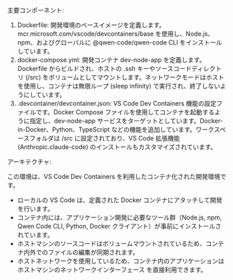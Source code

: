 主要コンポーネント:

   1. Dockerfile: 開発環境のベースイメージを定義します。mcr.microsoft.com/vscode/devcontainers/base
      を使用し、Node.js、npm、およびグローバルに @qwen-code/qwen-code CLI をインストールしています。
   2. docker-compose.yml: 開発コンテナ dev-node-app を定義します。Dockerfile からビルドされ、ホストの .ssh
      キーやソースコードディレクトリ (/src)
      をボリュームとしてマウントします。ネットワークモードはホストを使用し、コンテナは無限ループ (sleep infinity)
      で実行され、終了しないようにしています。
   3. .devcontainer/devcontainer.json: VS Code Dev Containers 機能の設定ファイルです。Docker Compose
      ファイルを使用してコンテナを起動するように指定し、dev-node-app
      サービスをターゲットとしています。Docker-in-Docker、Python、TypeScript
      などの機能を追加しています。ワークスペースフォルダは /src に設定されており、VS Code 拡張機能
      (Anthropic.claude-code) のインストールもカスタマイズされています。

  アーキテクチャ:

  この環境は、VS Code Dev Containers を利用したコンテナ化された開発環境です。

   * ローカルの VS Code は、定義された Docker コンテナにアタッチして開発を行います。
   * コンテナ内には、アプリケーション開発に必要なツール群（Node.js, npm, Qwen Code CLI, Python, Docker
     クライアント）が事前にインストールされています。
   * ホストマシンのソースコードはボリュームマウントされているため、コンテナ内外でのファイルの編集が同期されます。
   * ホストネットワークを使用しているため、コンテナ内のアプリケーションはホストマシンのネットワークインターフェース
     を直接利用できます。